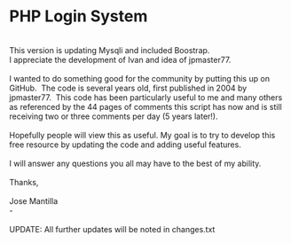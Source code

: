 <html>
<head>

<meta http-equiv="content-type" content="text/html; charset=UTF-8">

</head>
<body>

<h1>PHP Login System</h1>
<br>
This version is updating Mysqli and included Boostrap.<br>
I appreciate the development of Ivan and idea of jpmaster77.<br>
<br>
I wanted to do something good for the community by putting this up
on GitHub.&nbsp; The code is several years old, first published in
2004 by jpmaster77.&nbsp; This code has been particularly useful to
me and many others as referenced by the 44 pages of comments this
script has now and is still receiving two or three comments per day
(5 years later!).<br>
<br>
Hopefully people will view this as useful. My goal is to try to
develop this free resource by updating the code and adding useful
features.<br>
<br>
I will answer any questions you all may have to the best of my
ability.<br>
<br>
Thanks,<br>
<br>
Jose Mantilla<br>
-<br>
<br>
UPDATE: All further updates will be noted in changes.txt
</body>
</html>
